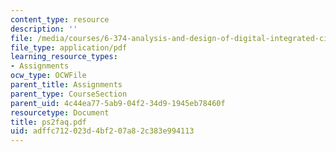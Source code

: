 ```yaml
---
content_type: resource
description: ''
file: /media/courses/6-374-analysis-and-design-of-digital-integrated-circuits-fall-2003/adffc712023d4bf207a82c383e994113_ps2faq.pdf
file_type: application/pdf
learning_resource_types:
- Assignments
ocw_type: OCWFile
parent_title: Assignments
parent_type: CourseSection
parent_uid: 4c44ea77-5ab9-04f2-34d9-1945eb78460f
resourcetype: Document
title: ps2faq.pdf
uid: adffc712-023d-4bf2-07a8-2c383e994113
---
```


